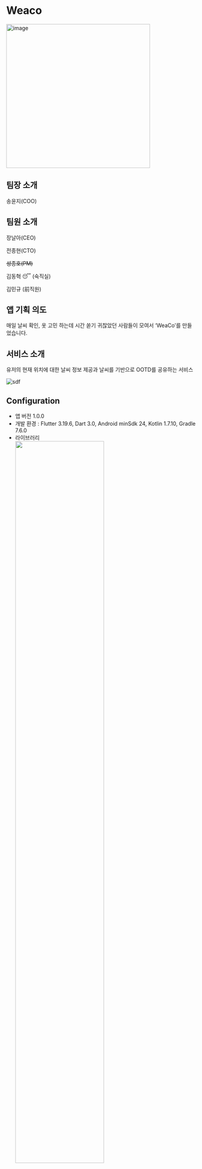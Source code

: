 # Weaco
<img width="381" alt="image" src="https://github.com/Team-Weather/ci_test/assets/90754590/d632cb06-79dc-4f6e-9b5b-3114161424bd">

## 팀장 소개

송윤지(COO)

## 팀원 소개

장날아(CEO)

전종현(CTO)

~~성종호(PM)~~

김동혁 😴 (숙직실)

김민규 (前직원)

## 앱 기획 의도

매일 날씨 확인, 옷 고민 하는데 시간 쏟기 귀찮았던 사람들이 모여서 ‘WeaCo’를 만들었습니다.

## 서비스 소개
유저의 현재 위치에 대한 날씨 정보 제공과 날씨를 기반으로 OOTD를 공유하는 서비스

![sdf](https://github.com/Team-Weather/ci_test/blob/main/KakaoTalk_20240530_113059803.gif)

## Configuration

- 앱 버전 1.0.0
- 개발 환경 : Flutter 3.19.6, Dart 3.0, Android minSdk 24, Kotlin 1.7.10, Gradle 7.6.0
- 라이브러리  
  <img width="70%" src="https://github.com/Team-Weather/ci_test/assets/26239098/f274be3e-eafe-4190-b129-dd5e3857dc44">

